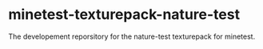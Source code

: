 # minetest-texturepack-nature-test
The developement reporsitory for the nature-test texturepack for minetest. 
